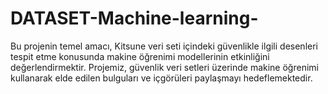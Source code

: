 # DATASET-Machine-learning-

Bu projenin temel amacı, Kitsune veri seti içindeki güvenlikle ilgili desenleri tespit etme konusunda makine öğrenimi modellerinin etkinliğini değerlendirmektir. Projemiz, güvenlik veri setleri üzerinde makine öğrenimi kullanarak elde edilen bulguları ve içgörüleri paylaşmayı hedeflemektedir.

